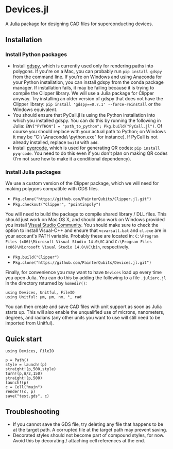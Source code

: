 
<a id='Devices.jl-1'></a>

# Devices.jl


A [Julia](http://julialang.org) package for designing CAD files for superconducting devices.


<a id='Installation-1'></a>

## Installation


<a id='Install-Python-packages-1'></a>

### Install Python packages


  * Install [gdspy](http://gdspy.readthedocs.org), which is currently used only for rendering paths into polygons. If you're on a Mac, you can probably run `pip install gdspy` from the command line. If you're on Windows and using Anaconda for your Python installation, you can install gdspy from the conda package manager. If installation fails, it may be failing because it is trying to compile the Clipper library. We will use a Julia package for Clipper anyway. Try installing an older version of gdspy that does not have the Clipper library: `pip install 'gdspy==0.7.1' --force-reinstall` or the Windows equivalent.
  * You should ensure that PyCall.jl is using the Python installation into which you installed gdspy. You can do this by running the following in Julia: `ENV["PYTHON"] = "path_to_python"; Pkg.build("PyCall.jl")`. Of course you should replace with your actual path to Python; on Windows it may be "C:\ \Anaconda\ \python.exe" for instance). If PyCall is not already installed, replace `build` with `add`.
  * Install [pyqrcode](https://github.com/mnooner256/pyqrcode), which is used for generating QR codes: `pip install pyqrcode`. You need to do this even if you don't plan on making QR codes (I'm not sure how to make it a conditional dependency).


<a id='Install-Julia-packages-1'></a>

### Install Julia packages


We use a custom version of the Clipper package, which we will need for making polygons compatible with GDS files.


  * `Pkg.clone("https://github.com/PainterQubits/Clipper.jl.git")`
  * `Pkg.checkout("Clipper", "pointinpoly")`


You will need to build the package to compile shared library / DLL files. This should just work on Mac OS X, and should also work on Windows provided you install [Visual Studio Community](https://www.visualstudio.com/en-us/visual-studio-homepage-vs.aspx). You should make sure to check the option to install Visual-C++ and ensure that `vcvarsall.bat` and `cl.exe` are in your account's PATH variable. Probably these are located in: `C:\Program Files (x86)\Microsoft Visual Studio 14.0\VC` and `C:\Program Files (x86)\Microsoft Visual Studio 14.0\VC\bin`, respectively.


  * `Pkg.build("Clipper")`
  * `Pkg.clone("https://github.com/PainterQubits/Devices.jl.git")`


Finally, for convenience you may want to have `Devices` load up every time you open Julia. You can do this by adding the following to a file `.juliarc.jl` in the directory returned by `homedir()`:


```
using Devices, Unitful, FileIO
using Unitful: μm, µm, nm, °, rad
```


You can then create and save CAD files with unit support as soon as Julia starts up. This will also enable the unqualified use of microns, nanometers, degrees, and radians (any other units you want to use will still need to be imported from Unitful).


<a id='Quick-start-1'></a>

## Quick start


```
using Devices, FileIO

p = Path()
style = launch!(p)
straight!(p,500,style)
turn!(p,π/2,150)
straight!(p,500)
launch!(p)
c = Cell("main")
render!(c, p)
save("test.gds", c)
```


<a id='Troubleshooting-1'></a>

## Troubleshooting


  * If you cannot save the GDS file, try deleting any file that happens to be at the target path. A corrupted file at the target path may prevent saving.
  * Decorated styles should not become part of compound styles, for now. Avoid this by decorating / attaching cell references at the end.

